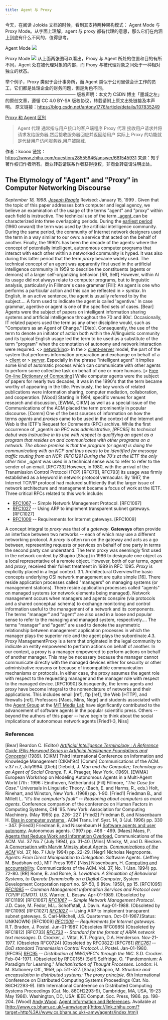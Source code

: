```yaml
---
title: Agent 与 Proxy
---
```


今天，在阅读 Jolokia 文档的时候，看到其支持两种架构模式： Agent Mode 与 Proxy Mode。从字面上理解，agent 与 proxy 都有代理的意思，那么它们在内涵上到底有什么不同的，值得思考。

Agent Mode
![](https://notes-learning.oss-cn-beijing.aliyuncs.com/gu5xfp/1621662188213-22f409de-8912-4cb1-8722-b96d628694b6.png)

Proxy Mode
![](https://notes-learning.oss-cn-beijing.aliyuncs.com/gu5xfp/1621662192171-21f74acf-2333-4edd-859d-cc8aba728428.png)
从上面两张图可以看出，Proxy 与 Agent 所处的位置和目的有所不同，Agent 处在被代理对象的内部，而 Proxy 与被代理对象之间处于一种相对独立的状态。

举个例子，Proxy 类似于会计事务所，而 Agent 类似于公司里做会计工作的员工，它们都是处理企业的财务问题，但是角色不同。
————————————————
版权声明：本文为 CSDN 博主「墨城之左」的原创文章，遵循 CC 4.0 BY-SA 版权协议，转载请附上原文出处链接及本声明。
原文链接：<https://blog.csdn.net/antony1776/article/details/107835249>

[Proxy 和 Agent 区别](https://link.zhihu.com/?target=http%3A//blog.csdn.net/wl_fln/article/details/6444340)

> Agent 代理 通常指与用户接口的客户端程序
> Proxy 代理 接收用户请求并将请求发给服务器,然后接收服务器回应并返回给用户 实际上 Proxy 的功能就是代替用户访问服务器,用户被隐藏.

作者：koooo
链接：<https://www.zhihu.com/question/28555646/answer/681545931>
来源：知乎
著作权归作者所有。商业转载请联系作者获得授权，非商业转载请注明出处。

## The Etymology of "Agent" and "Proxy" in Computer Networking Discourse

_September 18, 1998._ _[Joseph Reagle](https://link.zhihu.com/?target=mailto%3A//reagle%40mit.edu)_
Revised: January 15, 1999 .
Given that the topic of this paper addresses both computer and legal agency, we believe an examination of the usage of the terms "agent" and "proxy" within each field is instructive. The technical use of the term \_[agent](https://link.zhihu.com/?target=http%3A//ai.miningco.com/)\_can be characterized into three overlapping periods. During the [earliest period](https://link.zhihu.com/?target=http%3A//ai.miningco.com/library/weekly/aa080397.htm) (1960 onward) the term was used by the artificial intelligence community. During the same period, the community of Internet network designers used the term in a way similar to our own: a service that acted on the behalf of another. Finally, the 1990's has been the decade of the agents: where the concept of potentially intelligent, autonomous computer programs that interact with each other within a networked community is hyped. It was also during this latter period that the term _proxy_ became widely used.
The technical concept of an agent was apparently first used in the artificial intelligence community in 1959 to describe the constituents (agents or demons) of a larger self-organizing behavior. \[RR, Self] However, within AI its usage did not always relate to computer programs, but to linguistic analysis, particularly in Fillmore's case grammar \[Fill]:
An agent is one who performs a particular action and this can be reflected in > _syntax_. In English, in an active sentence, the agent is usually referred to by the subject.... A form used to indicate the agent is called 'agentive.' In case grammar, agentive or agent is one of the specified sets of cases. \[Bear]
Agents were the subject of papers on intelligent information sharing systems and artificial intelligence throughout the 70 and 80s'. Occasionally, IT related papers used the term as any other discipline would, such as "Computers as an Agent of Change." \[Dieb]. Consequently, the use of the term to denote an initiator of action both within the AI/linguistic community and its typical English usage led the term to be used as a substitute of the term "program" when the connotation of autonomy and network interaction were required.
<> [networking](https://link.zhihu.com/?target=http%3A//wombat.doc.ic.ac.uk/foldoc/contents/networking.html)> In the > [client-server](https://link.zhihu.com/?target=http%3A//wombat.doc.ic.ac.uk/foldoc/foldoc.cgi%3Fclient-server) model, the part of the system that performs information preparation and exchange on behalf of a > [client](https://link.zhihu.com/?target=http%3A//wombat.doc.ic.ac.uk/foldoc/foldoc.cgi%3Fclient) or > [server](https://link.zhihu.com/?target=http%3A//wombat.doc.ic.ac.uk/foldoc/foldoc.cgi%3Fserver). Especially in the phrase "intelligent agent" it implies some kind of automatic process which can communicate with other agents to perform some collective task on behalf of one or more humans. \[> [Free On-line Dictionary of Computing](https://link.zhihu.com/?target=http%3A//wombat.doc.ic.ac.uk/foldoc/index.html)]
While computer agents were the subject of papers for nearly two decades, it was in the 1990's that the term became worthy of appearing in the title. Previously, the key words of related publications were information sharing, computer mediation, collaboration, and cooperation. \[Wood] Starting in 1994, specific venues for agent research and discussion, \[EWMA, CIKM] as well as a special issue of the Communications of the ACM placed the term prominently in popular discourse. \[Comm]
One of the best sources of information on how the terms _agents_ and _proxies_ came to be used in the context of the Internet and Web is the IETF's Request for Comments (RFC) archive. While the first occurrence of \_agent*in an RFC was administrative, \[RFC95] its technical debut was instructive in its use with respect to qualifying an agent as a program that resides on and communicates with other programs on a network.
The above premise is that the program (or agent) is doing the communicating with an NCP and thus needs to be identified for message traffic routing from an NCP. \[RFC129]
During the 70's at the IETF the only other time \_agent* was used in a technical sense was to refer to refer to the sender of an email. \[RFC733] However, in 1980, with the arrival of the Transmission Control Protocol (TCP) \[RFC761, RFC793] its usage was firmly established as a keyword in network protocol vernacular.
By 1987, the Internet TCP/IP protocol had matured sufficiently that the larger issue of network architecture and management became a focus of work at the IETF. Three critical RFCs related to this work include:

- [RFC1067](https://link.zhihu.com/?target=http%3A//info.internet.isi.edu/in-notes/rfc/files/rfc1067.txt) -- Simple Network Management Protocol. \[RFC1067]
- [RFC1027](https://link.zhihu.com/?target=http%3A//info.internet.isi.edu/in-notes/rfc/files/rfc1027.txt) -- Using ARP to implement transparent subnet gateways. \[RFC1027]
- [RFC1009](https://link.zhihu.com/?target=http%3A//info.internet.isi.edu/in-notes/rfc/files/rfc1009.txt) -- Requirements for Internet gateways. \[RFC1009]

A concept integral to _proxy_ was that of a _gateway_. **Gateways** often provide an interface between two networks -- each of which may use a different networking protocol. A _proxy_ is often run on the gateway and acts as a go between, representing requests or services on behalf of one party in terms the second party can understand. The term proxy was seemingly first used in the network context by Shapiro \[Shap] in 1986 to designate one object as a local representative of a remote object. However, both of our terms, _agent_ and _proxy_, received their fullest treatment in 1989 in RFC 1095. _Proxy_ is explicitly placed in a legal context.
3.1. Architectural OverviewThe basic concepts underlying OSI network management are quite simple \[16]. There reside application processes called "managers" on managing systems (or management stations). There reside application processes called "agents" on managed systems (or network elements being managed). Network management occurs when managers and agents conspire (via protocols and a shared conceptual schema) to exchange monitoring and control information useful to the management of a network and its components. The terms "manager" and "agent" are also used in a loose and popular sense to refer to the managing and managed system, respectively.... The terms "manager" and "agent" are used to denote the asymmetric relationship between management application processes in which the manager plays the superior role and the agent plays the subordinate.4.3. Proxy ManagementProxy is a term that originated in the legal community to indicate an entity empowered to perform actions on behalf of another. In our context, a proxy is a manager empowered to perform actions on behalf of another manager. This may be necessary because the manager cannot communicate directly with the managed devices either for security or other administrative reasons or because of incompatible communication mechanisms or protocols. In either case, the proxy assumes the agent role with respect to the requesting manager and the manager role with respect to the managed device. \[RFC1090]
Subsequently, the terms agents and proxy have become integral to the nomenclature of networks and their applications. This includes email \[ref], ftp \[ref], the Web \[HTTP], and firewalls \[ref]. Professors \[Maes, Mins, Negr] and students associated with the [Agent Group](https://link.zhihu.com/?target=http%3A//agents.www.media.mit.edu/groups/agents/) at the [MIT Media Lab](https://link.zhihu.com/?target=http%3A//www.media.mit.edu/) have significantly contributed to the advancement of software agents in the popular scientific press. Others -- beyond the authors of this paper -- have begin to think about the social implications of autonomous network agents \[Fried1-3, Niss]

### References

\[Bear] Beardon C. (Editor) _[Artificial Intelligence Terminology : A Reference Guide (Ellis Horwood Series in Artificial Intelligence Foundations and Concepts)](https://link.zhihu.com/?target=http%3A//www.amazon.com/exec/obidos/ASIN/0130482994/qid%3D906405323/sr%3D1-8/002-1402323-9200248)_ (1989).
\[CIKM] Third International Conference on Information and Knowledge Management (CIKM'94)
\[Comm] Communications of the ACM. v.37 n.7, July1994.
\[Dieb] Diebold, J. _Man and the Computer; Technology as an Agent of Social Change._ F. A. Praeger, New York. (1969).
\[EWMA] European Workshop on Modeling Autonomous Agents in a Multi-Agent World (7th : 1996 : Eindhoven, Netherlands)
\[Fill] Fillmore, "_The Case for Case_." Universals in Linguistic Theory. (Bach, E. and Harms, R., eds.) Holt, Rinehart, and Winston, New York. (1968) pp. 1-90.
\[Fried1] Friedman B., and Millett L. _"It's the computer's fault" -- Reasoning about computers as moral agents_. Conference companion of the conference on Human Factors in Computing Systems, CHI '95. New York: Association for Computing Machinery. (May 1995) pp. 226- 227.
\[Fried2] Friedman B, and Nissenbaum H. [Bias in computer systems ](https://link.zhihu.com/?target=http%3A//www.acm.org/pubs/citations/journals/tois/1996-14-3/p330-friedman/). ACM Trans. Inf. Syst. 14, 3 (Jul. 1996) pp. 330 - 347.
\[Fried3] Friedman B, and Nissenbaum H [Software agents and user autonomy](https://link.zhihu.com/?target=http%3A//www.acm.org/pubs/citations/proceedings/ai/267658/p466-friedman/). Autonomous agents. (1997) pp. 466 - 469.
\[Maes] Maes, P. [Agents that Reduce Work and Information Overload.](https://link.zhihu.com/?target=http%3A//pattie.www.media.mit.edu/people/pattie/CACM-94/CACM-94.p1.html) Communications of the ACM. Vol. 37 No.7 (July 1994), pp. 31-40.
\[Mins] Minsky, M, and D. Riecken. [A Conversation with Marvin Minsky about Agents](https://link.zhihu.com/?target=http%3A//www.acm.org/pubs/citations/journals/cacm/1994-37-7/p22-minsky/). _[Communications of the ACM](https://link.zhihu.com/?target=http%3A//www.acm.org/cacm/)_ Vol. 37, No. 7 (July 1994) pp. 22-29.
\[Negr] Nicholas Negroponte. _Agents: From Direct Manipulation to Delegation_. Software Agents. (Jeffrey M. Bradshaw ed.), MIT Press 1997.
\[Niss] Nissenbaum, H. [Computing and accountability](https://link.zhihu.com/?target=http%3A//www.acm.org/pubs/citations/journals/cacm/1994-37-1/p72-nissenbaum/). Communications of the ACM. Vol. 37, No. 1 (Jan. 1994) pp. 72-80.
\[RR] Rome, B. and Rome, S. _Leviathan: A Simulation of Behavioral Systems, to Operate Dynamically on a Digital Computer_, System Development Corporation report no. SP-50, 6 (Nov. 1959), pp 15.
\[RFC1095] _[RFC1095](https://link.zhihu.com/?target=http%3A//info.internet.isi.edu/in-notes/rfc/files/rfc1095.txt)_ _--_ _Common Management Information Services and Protocol over TCP/IP (CMOT)._ U.S. Warrier, L. Besaw. Apr-01-1989. (Obsoleted by RFC1189)
\[RFC1067] _[RFC1067](https://link.zhihu.com/?target=http%3A//info.internet.isi.edu/in-notes/rfc/files/rfc1067.txt)_ _--_ _Simple Network Management Protocol_. J.D. Case, M. Fedor, M.L. Schoffstall, J. Davin. Aug-01-1988. (Obsoleted by RFC1098)
\[RFC1027] _[RFC1027](https://link.zhihu.com/?target=http%3A//info.internet.isi.edu/in-notes/rfc/files/rfc1027.txt)_ _--_ Using ARP to implement transparent subnet gateways. S. Carl-Mitchell, J.S. Quarterman. Oct-01-1987.(Status: UNKNOWN)
\[RFC1009] _[RFC1009](https://link.zhihu.com/?target=http%3A//info.internet.isi.edu/in-notes/rfc/files/rfc1009.txt)_ _-- Requirements for Internet gateways_. R.T. Braden, J. Postel. Jun-01-1987. (Obsoletes RFC0985) (Obsoleted by RFC1812)
\[RFC733] _[RFC733](https://link.zhihu.com/?target=http%3A//info.internet.isi.edu/in-notes/rfc/files/rfc733.txt)_ _-- Standard for the format of ARPA network text messages_. D. Crocker, J. Vittal, K.T. Pogran, D.A. Henderson. Nov-21-1977. (Obsoletes RFC0724) (Obsoleted by RFC0822)
\[RFC761] _[RFC761](https://link.zhihu.com/?target=http%3A//info.internet.isi.edu/in-notes/rfc/files/rfc761.txt)_ _-- DoD standard Transmission Control Protocol_. J. Postel. Jan-01-1980.
\[RFC95] [RFC95](https://link.zhihu.com/?target=http%3A//info.internet.isi.edu/in-notes/rfc/files/rfc95.txt) -- _Distribution of NWG/RFC's through the NIC_. S.D. Crocker. Feb-04-1971. (Obsoleted by RFC0155)
\[Self] Selfridge, O. "Pandemonium: A Paradigm for Learning." _Mechanisation of Thought Processes_. London: H. M. Stationery Off., 1959, pp. 511-527.
\[Shap] Shapiro, M. _Structure and encapsulation in distributed systems: The proxy principle_. 6th International Conference on Distributed Computing Systems Proceedings (Cat. No. 86CH2293-9). (6th International Conference on Distributed Computing Systems Proceedings (Cat. No. 86CH2293-9), Cambridge, MA, USA, 19-23 May 1986). Washington, DC, USA: IEEE Comput. Soc. Press, 1986. pp. 198-204.
\[Wood] [Andy Wood](https://link.zhihu.com/?target=https%3A//cyber.harvard.edu/archived_content/people/reagle/amw%40cs.bham.ac.uk). [Agent Information and References](https://link.zhihu.com/?target=http%3A//www.cs.bham.ac.uk/~amw/agents/index.html). Available at [http://www.cs.bham.ac.uk/~amw/agen](https://link.zhihu.com/?target=http%3A//www.cs.bham.ac.uk/~amw/agents/index.html)

